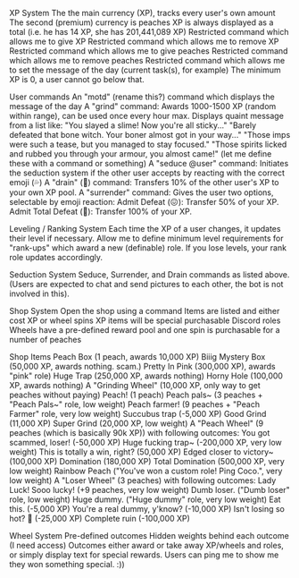 XP System
The the main currency (XP), tracks every user's own amount
The second (premium) currency is peaches
XP is always displayed as a total (i.e. he has 14 XP, she has 201,441,089 XP)
Restricted command which allows me to give XP
Restricted command which allows me to remove XP
Restricted command which allows me to give peaches
Restricted command which allows me to remove peaches
Restricted command which allows me to set the message of the day (current task(s), for example)
The minimum XP is 0, a user cannot go below that.

User commands
An "motd" (rename this?) command which displays the message of the day
A "grind" command: Awards 1000-1500 XP (random within range), can be used once every hour max. Displays quaint message from a list like:
"You slayed a slime! Now you're all sticky..."
"Barely defeated that bone witch. Your boner almost got in your way..."
"Those imps were such a tease, but you managed to stay focused."
"Those spirits licked and rubbed you through your armour, you almost came!"
(let me define these with a command or something)
A "seduce @user" command: Initiates the seduction system if the other user accepts by reacting with the correct emoji (💦)
A "drain" (👅) command: Transfers 10% of the other user's XP to your own XP pool.
A "surrender" command: Gives the user two options, selectable by emoji reaction:
Admit Defeat (😖): Transfer 50% of your XP.
Admit Total Defeat (🥵): Transfer 100% of your XP.

Leveling / Ranking System
Each time the XP of a user changes, it updates their level if necessary.
Allow me to define minimum level requirements for "rank-ups" which award a new (definable) role.
If you lose levels, your rank role updates accordingly.

Seduction System
Seduce, Surrender, and Drain commands as listed above.
(Users are expected to chat and send pictures to each other, the bot is not involved in this).

Shop System
Open the shop using a command
Items are listed and either cost XP or wheel spins
XP items will be special purchasable Discord roles
Wheels have a pre-defined reward pool and one spin is purchasable for a number of peaches

Shop Items
Peach Box (1 peach, awards 10,000 XP)
Biiig Mystery Box (50,000 XP, awards nothing. scam.)
Pretty In Pink (300,000 XP), awards "pink" role)
Huge Trap (250,000 XP, awards nothing)
Horny Hole (100,000 XP, awards nothing)
A "Grinding Wheel" (10,000 XP, only way to get peaches without paying)
Peach! (1 peach)
Peach pals~ (3 peaches + "Peach Pals~" role, low weight)
Peach farmer! (9 peaches + "Peach Farmer" role, very low weight)
Succubus trap (-5,000 XP)
Good Grind (11,000 XP)
Super Grind (20,000 XP, low weight)
A "Peach Wheel" (9 peaches (which is basically 90k XP)) with following outcomes:
You got scammed, loser! (-50,000 XP)
Huge fucking trap~ (-200,000 XP, very low weight)
This is totally a win, right? (50,000 XP)
Edged closer to victory~ (100,000 XP)
Domination (180,000 XP)
Total Domination (500,000 XP, very low weight)
Rainbow Peach ("You've won a custom role! Ping Coco.", very low weight)
A "Loser Wheel" (3 peaches) with following outcomes:
Lady Luck! Sooo lucky! (+9 peaches, very low weight)
Dumb loser. ("Dumb loser" role, low weight)
Huge dummy. ("Huge dummy" role, very low weight)
Eat this. (-5,000 XP)
You're a real dummy, y'know? (-10,000 XP)
Isn't losing so hot? 🥵 (-25,000 XP)
Complete ruin (-100,000 XP)

Wheel System
Pre-defined outcomes
Hidden weights behind each outcome (I need access)
Outcomes either award or take away XP/wheels and roles, or simply display text for special rewards. Users can ping me to show me they won something special.
:))